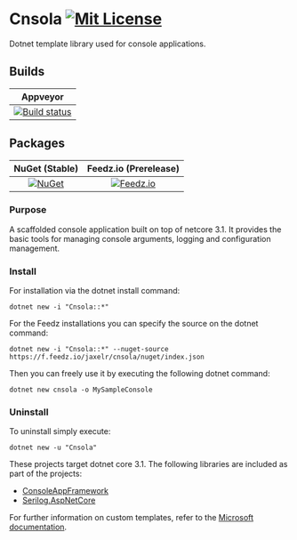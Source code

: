 # Cnsola [![Mit License][mit-img]][mit]

Dotnet template library used for console applications.

## Builds

| Appveyor  |
| :---:     |
| [![Build status][build-img]][build] |

## Packages

| NuGet (Stable) | Feedz.io (Prerelease) |
| :---: | :---: |
| [![NuGet][nuget-img]][nuget] | [![Feedz.io][feedz-img]][feedz] |

### Purpose

A scaffolded console application built on top of netcore 3.1. It provides the basic tools for managing console arguments, logging and configuration management.

### Install

For installation via the dotnet install command:

`dotnet new -i "Cnsola::*"`

For the Feedz installations you can specify the source on the dotnet command:

`dotnet new -i "Cnsola::*" --nuget-source https://f.feedz.io/jaxelr/cnsola/nuget/index.json`

Then you can freely use it by executing the following dotnet command:

`dotnet new cnsola -o MySampleConsole`

### Uninstall

To uninstall simply execute:

`dotnet new -u "Cnsola"`

These projects target dotnet core 3.1. The following libraries are included as part of the projects:

* [ConsoleAppFramework](https://github.com/Cysharp/ConsoleAppFramework)
* [Serilog.AspNetCore](https://github.com/serilog/serilog-aspnetcore)

For further information on custom templates, refer to the [Microsoft documentation][docs].

[mit-img]: http://img.shields.io/badge/License-MIT-blue.svg
[mit]: https://github.com/Jaxelr/Cnsola/blob/master/LICENSE
[build-img]: https://ci.appveyor.com/api/projects/status/i6894qg3nyev6cye/branch/master?svg=true
[build]: https://ci.appveyor.com/project/Jaxelr/cnsola/branch/master
[nuget-img]: https://img.shields.io/nuget/v/Cnsola.svg
[nuget]: https://www.nuget.org/packages/Cnsola
[feedz-img]: https://img.shields.io/badge/endpoint.svg?url=https://f.feedz.io/jaxelr/cnsola/shield/Cnsola/stable
[feedz]: https://f.feedz.io/jaxelr/cnsola/packages/Cnsola/stable/download
[docs]: https://docs.microsoft.com/en-us/dotnet/core/tools/custom-templates
